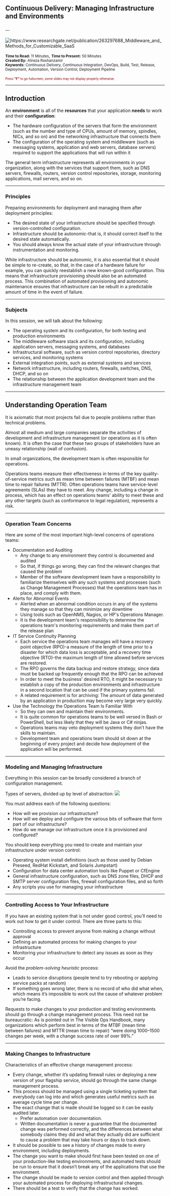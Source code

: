 ## Continuous Delivery: Managing Infrastructure and Environments
#### ...

<img src="assets/cloud-architecture-layers.png" alt="https://www.researchgate.net/publication/263297688_Middleware_and_Methods_for_Customizable_SaaS"/>

<small><strong>Time to Read:</strong> 11 Minutes</small>, <small><strong>Time to Present:</strong> 50 Minutes</small>
<br>
<small><strong>Created By:</strong> Alireza Roshanzamir</small>
<br>
<small><strong>Keywords:</strong> Continuous Delivery, Continuous Integration, DevOps, Build, Test, Release, Deployment, Automation, Version Control, Deployment Pipeline</small>
<br><br>
<small style="color: darkred"><small>Press **"F"** to go fullscreen; some slides may not display properly otherwise.</small></small>

---
## Introduction
An **environment** is all of the **resources** that your application **needs** to work and their **configuration**:
- The hardware configuration of the servers that form the environment (such as the number and type of CPUs, amount of memory, spindles, NICs, and so on) and the networking infrastructure that connects them
- The configuration of the operating system and middleware (such as messaging systems, application and web servers, database servers) required to support the applications that will run within it

The general term infrastructure represents all environments in your organization, along with the services that support them, such as DNS servers, firewalls, routers, version control repositories, storage, monitoring applications, mail servers, and so on.

------
### Principles
Preparing environments for deployment and managing them after deployment principles:
- The desired state of your infrastructure should be specified through version-controlled configuration.
- Infrastructure should be autonomic-that is, it should correct itself to the desired state automatically.
- You should always know the actual state of your infrastructure through instrumentation and monitoring.

While infrastructure should be autonomic, it is also essential that it should be simple to re-create, so that, in the case of a hardware failure for example, you can quickly reestablish a new known-good configuration. This means that infrastructure provisioning should also be an automated process. This combination of automated provisioning and autonomic maintenance ensures that infrastructure can be rebuilt in a predictable amount of time in the event of failure.

------
### Subjects
In this session, we will talk about the following:
- The operating system and its configuration, for both testing and production environments
- The middleware software stack and its configuration, including application servers, messaging systems, and databases
- Infrastructural software, such as version control repositories, directory services, and monitoring systems
- External integration points, such as external systems and services
- Network infrastructure, including routers, firewalls, switches, DNS, DHCP, and so on
- The relationship between the application development team and the infrastructure management team

---
## Understanding Operation Team
It is axiomatic that most projects fail due to people problems rather than technical problems.

Almost all medium and large companies separate the activities of development and infrastructure management (or operations as it is often known). It is often the case that these two groups of stakeholders have an uneasy relationship (wall of confusion).

In small organizations, the development team is often responsible for operations.

Operations teams measure their effectiveness in terms of the key quality-of-service metrics such as mean time between failures (MTBF) and mean time to repair failures (MTTR). Often operations teams have service-level agreements (SLAs) they have to meet. Any change, including a change in process, which has an effect on operations teams' ability to meet these and any other targets (such as conformance to legal regulation), represents a risk.

------
### Operation Team Concerns
Here are some of the most important high-level concerns of operations teams:
- Documentation and Auditing
  - Any change to any environment they control is documented and audited
  - So that, if things go wrong, they can find the relevant changes that caused the problem
  - Member of the software development team have a responsibility to familiarize themselves with any such systems and processes (such as Change Management Processes) that the operations team has in place, and comply with them.
- Alerts for Abnormal Events
  - Alerted when an abnormal condition occurs in any of the systems they manage so that they can minimize any downtime
  - Using tools such as OpenNMS, Nagios, or HP's Operations Manager.
  - It is the development team's responsibility to determine the operations team's monitoring requirements and make them part of the release plan
- IT Service Continuity Planning
  - Each service the operations team manages will have a recovery point objective (RPO)-a
measure of the length of time prior to a disaster for which data loss is acceptable, and a recovery time objective (RTO)-the maximum length of time allowed before services are restored.
  - The RPO governs the data backup and restore strategy, since data must be backed up frequently enough that the RPO can be achieved
  - In order to meet the business’ desired RTO, it might be necessary to establish a copy of the production environments and infrastructure in a second location that can be used if the primary systems fail.
  - A related requirement is for archiving: The amount of data generated by an application in production may become very large very quickly.
- Use the Technology the Operations Team Is Familiar With
  - So they can own and maintain their environments.
  - It is quite common for operations teams to be well versed in Bash or PowerShell, but less likely that they will be Java or C# ninjas.
  - Operations teams may veto deployment systems they don’t have the skills to maintain.
  - Development team and operations team should sit down at the beginning of every project and decide how deployment of the application will be performed.

---
### Modeling and Managing Infrastructure
Everything in this session can be broadly considered a branch of configuration management.

Types of servers, divided up by level of abstraction:
<img src="assets/types-of-servers-and-their-configuration.png">

You must address each of the following questions:
- How will we provision our infrastructure?
- How will we deploy and configure the various bits of software that form part of our infrastructure?
- How do we manage our infrastructure once it is provisioned and configured?

You should keep everything you need to create and maintain your infrastructure under version control:
- Operating system install definitions (such as those used by Debian Preseed, RedHat Kickstart, and Solaris Jumpstart)
- Configuration for data center automation tools like Puppet or CfEngine
- General infrastructure configuration, such as DNS zone files, DHCP and SMTP server configuration files, firewall configuration files, and so forth
- Any scripts you use for managing your infrastructure

------
### Controlling Access to Your Infrastructure
If you have an existing system that is not under good control, you’ll need to work out how to get it under control. There are three parts to this:
- Controlling access to prevent anyone from making a change without approval
- Defining an automated process for making changes to your infrastructure
- Monitoring your infrastructure to detect any issues as soon as they occur

Avoid the _problem-solving heuristic_ process:
- Leads to service disruptions (people tend to try rebooting or applying service packs at random)
- If something goes wrong later, there is no record of who did what when, which means it’s impossible to work out the cause of whatever problem you’re facing.

Requests to make changes to your production and testing environments should go through a change management process. This need not be bureaucratic: As is
pointed out in The Visible Ops Handbook, many organizations which perform best in terms of the MTBF (mean time between failures) and MTTR (mean time to repair) “were doing 1000–1500 changes per week, with a change success rate of over 99%.”

------
### Making Changes to Infrastructure
Characteristics of an effective change management process:
- Every change, whether it’s updating firewall rules or deploying a new version of your ﬂagship service, should go through the same change management process.
- This process should be managed using a single ticketing system that everybody can log into and which generates useful metrics such as average cycle time per change.
- The exact change that is made should be logged so it can be easily audited later.
  - Prefer automation over documentation.
  - Written documentation is never a guarantee that the documented change was performed correctly, and the differences between what somebody claims they did and what they actually did are sufficient to cause a problem that may take hours or days to track down.
- It should be possible to see a history of changes made to every environment, including deployments.
- The change you want to make should first have been tested on one of your production-like testing environments, and automated tests should be run to ensure that it doesn’t break any of the applications that use the environment.
- The change should be made to version control and then applied through your automated process for deploying infrastructural changes.
- There should be a test to verify that the change has worked.
